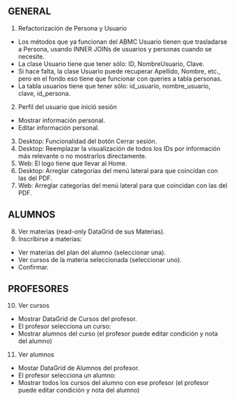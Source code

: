 ## GENERAL  
1. Refactorización de Persona y Usuario
  * Los métodos que ya funcionan del ABMC Usuario tienen que trasladarse a Persona, usando INNER JOINs de usuarios y personas cuando se necesite.  
  * La clase Usuario tiene que tener sólo: ID, NombreUsuario, Clave.  
  * Si hace falta, la clase Usuario puede recuperar Apellido, Nombre, etc., pero en el fondo eso tiene que funcionar con queries a tabla personas.  
  * La tabla usuarios tiene que tener sólo: id_usuario, nombre_usuario, clave, id_persona.  
2. Perfil del usuario que inició sesión  
  * Mostrar información personal.  
  * Editar información personal.  
3. Desktop: Funcionalidad del botón Cerrar sesión.  
4. Desktop: Reemplazar la visualización de todos los IDs por información más relevante o no mostrarlos directamente.  
5. Web: El logo tiene que llevar al Home.  
6. Desktop: Arreglar categorías del menú lateral para que coincidan con las del PDF.  
7. Web: Arreglar categorías del menú lateral para que coincidan con las del PDF.  


## ALUMNOS  
8. Ver materias (read-only DataGrid de sus Materias).  
9. Inscribirse a materias:  
  * Ver materias del plan del alumno (seleccionar una).  
  * Ver cursos de la materia seleccionada (seleccionar uno).  
  * Confirmar.  

## PROFESORES  
10. Ver cursos  
  * Mostrar DataGrid de Cursos del profesor.  
  * El profesor selecciona un curso:  
   * Mostrar alumnos del curso (el profesor puede editar condición y nota del alumno)  

11. Ver alumnos  
  * Mostar DataGrid de Alumnos del profesor.  
  * El profesor selecciona un alumno:  
   * Mostrar todos los cursos del alumno con ese profesor (el profesor puede editar condición y nota del alumno)  
